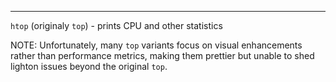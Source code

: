 ---
`htop` (originaly `top`) - prints CPU and other statistics

NOTE:
Unfortunately, many `top` variants focus on visual enhancements
rather than performance metrics, making them prettier but unable to shed
lighton issues beyond the original `top`.